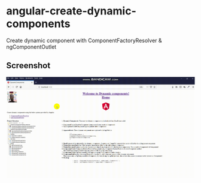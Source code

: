 # angular-create-dynamic-components
Create dynamic component with ComponentFactoryResolver &amp; ngComponentOutlet

## Screenshot
![dynamic-components](https://raw.githubusercontent.com/bibinphilip/angular-create-dynamic-components/master/src/assets/demo.gif)
